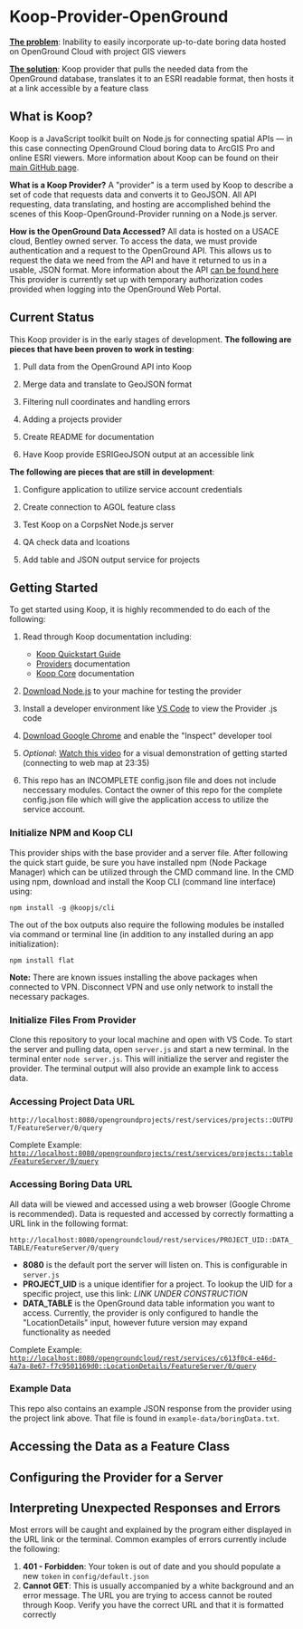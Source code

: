 # Koop-Provider-OpenGround
<ins>**The problem**</ins>: Inability to easily incorporate up-to-date boring data hosted on OpenGround Cloud with project GIS viewers

<ins>**The solution**</ins>: Koop provider that pulls the needed data from the OpenGround database, translates it to an ESRI readable format, then hosts it at a link accessible by a feature class

## What is Koop?
Koop is a JavaScript toolkit built on Node.js for connecting spatial APIs — in this case connecting OpenGround Cloud boring data to ArcGIS Pro and online ESRI viewers. More information about Koop can be found on their [main GitHub page](https://koopjs.github.io/). 

**What is a Koop Provider?** A "provider" is a term used by Koop to describe a set of code that requests data and converts it to GeoJSON. All API requesting, data translating, and hosting are accomplished behind the scenes of this Koop-OpenGround-Provider running on a Node.js server.

**How is the OpenGround Data Accessed?** All data is hosted on a USACE cloud, Bentley owned server. To access the data, we must provide authentication and a request to the OpenGround API. This allows us to request the data we need from the API and have it returned to us in a usable, JSON format. More information about the API [can be found here](https://documenter.getpostman.com/view/5790939/RzfniRf1) This provider is currently set up with temporary authorization codes provided when logging into the OpenGround Web Portal.

## Current Status
This Koop provider is in the early stages of development. **The following are pieces that have been proven to work in testing**:
1. Pull data from the OpenGround API into Koop

2. Merge data and translate to GeoJSON format

3. Filtering null coordinates and handling errors
   
4. Adding a projects provider

5. Create README for documentation

6. Have Koop provide ESRIGeoJSON output at an accessible link

**The following are pieces that are still in development**:
1. Configure application to utilize service account credentials

2. Create connection to AGOL feature class

3. Test Koop on a CorpsNet Node.js server

4. QA check data and lcoations

5. Add table and JSON output service for projects

## Getting Started
To get started using Koop, it is highly recommended to do each of the following:
1. Read through Koop documentation including:
    - [Koop Quickstart Guide](https://koopjs.github.io/docs/basics/quickstart)
    - [Providers](https://koopjs.github.io/docs/usage/provider) documentation 
    - [Koop Core](https://koopjs.github.io/docs/usage/koop-core) documentation
2. [Download Node.js](https://nodejs.org/en/download) to your machine for testing the provider
3. Install a developer environment like [VS Code](https://code.visualstudio.com/download) to view the Provider .js code
   
4. [Download Google Chrome](https://www.google.com/chrome/) and enable the "Inspect" developer tool

5. *Optional*: [Watch this video](https://www.youtube.com/watch?v=mhdLEUuE3dk) for a visual demonstration of getting started (connecting to web map at 23:35)

6. This repo has an INCOMPLETE config.json file and does not include neccessary modules. Contact the owner of this repo for the complete config.json file which will give the application access to utilize the service account.

### Initialize NPM and Koop CLI
This provider ships with the base provider and a server file. After following the quick start guide, be sure you have installed npm (Node Package Manager) which can be utilized through the CMD command line. In the CMD using npm, download and install the Koop CLI (command line interface) using: 

`npm install -g @koopjs/cli`

The out of the box outputs also require the following modules be installed via command or terminal line (in addition to any installed during an app initialization):

`npm install flat`

**Note:** There are known issues installing the above packages when connected to VPN. Disconnect VPN and use only network to install the necessary packages.

### Initialize Files From Provider
Clone this repository to your local machine and open with VS Code. To start the server and pulling data, open `server.js` and start a new terminal. In the terminal enter `node server.js`. This will initialize the server and register the provider. The terminal output will also provide an example link to access data.

### Accessing Project Data URL
`http://localhost:8080/opengroundprojects/rest/services/projects::OUTPUT/FeatureServer/0/query`

Complete Example:
[`http://localhost:8080/opengroundprojects/rest/services/projects::table/FeatureServer/0/query`](http://localhost:8080/opengroundprojects/rest/services/projects::table/FeatureServer/0/query)

### Accessing Boring Data URL
All data will be viewed and accessed using a web browser (Google Chrome is recommended). Data is requested and accessed by correctly formatting a URL link in the following format:

`http://localhost:8080/opengroundcloud/rest/services/PROJECT_UID::DATA_TABLE/FeatureServer/0/query`

- **8080** is the default port the server will listen on. This is configurable in `server.js`
- **PROJECT_UID** is a unique identifier for a project. To lookup the UID for a specific project, use this link: *LINK UNDER CONSTRUCTION*
- **DATA_TABLE** is the OpenGround data table information you want to access. Currently, the provider is only configured to handle the "LocationDetails" input, however future version may expand functionality as needed

Complete Example:
[`http://localhost:8080/opengroundcloud/rest/services/c613f0c4-e46d-4a7a-8e67-f7c9501169d0::LocationDetails/FeatureServer/0/query`](http://localhost:8080/opengroundcloud/rest/services/c613f0c4-e46d-4a7a-8e67-f7c9501169d0::LocationDetails/FeatureServer/0/query)

### Example Data
This repo also contains an example JSON response from the provider using the project link above. That file is found in `example-data/boringData.txt`.

## Accessing the Data as a Feature Class

## Configuring the Provider for a Server

## Interpreting Unexpected Responses and Errors
Most errors will be caught and explained by the program either displayed in the URL link or the terminal. Common examples of errors currently include the following:

1. **401 - Forbidden**: Your token is out of date and you should populate a new `token` in `config/default.json`
2. **Cannot GET**: This is usually accompanied by a white background and an error message. The URL you are trying to access cannot be routed through Koop. Verify you have the correct URL and that it is formatted correctly

